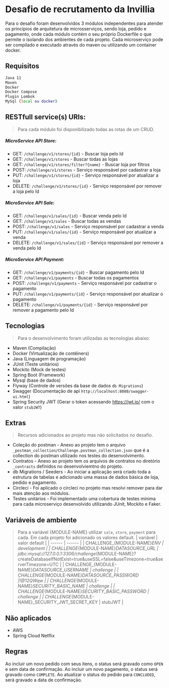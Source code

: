 # Desafio de recrutamento da Invillia
Para o desafio foram desenvolvidos 3 módulos independentes para atender os princípios de arquitetura de microsserviços, sendo loja, pedido e pagamento, onde cada módulo contém o seu próprio Dockerfile o que permite o isolando dos ambientes de cada projeto.
Cada microserviço pode ser compilado e executado através do maven ou utilizando um container docker.

## Requisitos
```sh
Java 11
Maven
Docker
Docker Compose
Plugin Lombok
MySql (local ou docker)
```

## RESTfull service(s) URIs:
> Para cada módulo foi disponibilizado todas as rotas de um CRUD.
##### MicroService API **Store**:
* GET: 	`/challenge/v1/stores/{id}` - Buscar loja pelo Id
* GET: 	`/challenge/v1/stores` - Buscar todas as lojas
* GET: 	`/challenge/v1/stores/filter?{name}` - Buscar loja por filtros
* POST: 	`/challenge/v1/stores` - Serviço responsável por cadastrar a loja
* PUT:	`/challenge/v1/stores/{id}` - Serviço responsável por atualizar a loja
* DELETE: `/challenge/v1/stores/{id}` - Serviço responsável por remover a loja pelo Id

##### MicroService API **Sale**:
* GET: 	`/challenge/v1/sales/{id}` - Buscar venda pelo Id
* GET: 	`/challenge/v1/sales` - Buscar todas as vendas
* POST: 	`/challenge/v1/sales` - Serviço responsável por cadastrar a venda
* PUT:	`/challenge/v1/sales/{id}` - Serviço responsável por atualizar a venda
* DELETE: `/challenge/v1/sales/{id}` - Serviço responsável por remover a venda pelo Id

##### MicroService API **Payment**:
* GET: 	`/challenge/v1/payments/{id}` - Buscar pagamento pelo Id
* GET: 	`/challenge/v1/payments` - Buscar todas os pagamentos
* POST: 	`/challenge/v1/payments` - Serviço responsável por cadastrar o pagamento
* PUT: 	`/challenge/v1/payments/{id}` - Serviço responsável por atualizar o pagamento
* DELETE: `/challenge/v1/payments/{id}` - Serviço responsável por remover a pagamento pelo Id

## Tecnologias
> Para o desenvolvimento foram utilizadas as tecnologias abaixo:
 - Maven (Compilação)
 - Docker (Virtualização de contêiners)
 - Java (Linguagem de programação)
 - JUnit (Teste unitários)
 - Mockito (Mock de testes)
 - Spring Boot (Framework)
 - Mysql (base de dados)
 - Flyway (Controle de versões da base de dados `db Migrations`)
 - Swagger (Documentação de api `http://localhost:8080/swagger-ui.html`)
 - Spring Security JWT (Gerar o token acessando https://jwt.io/ com o valor `stubJWT`)

## Extras
> Recursos adicionados ao projeto mas não solicitados no desafio.
 - Coleção do postman - Anexo ao projeto tem o arquivo `_postman_collection/Challenge.postman_collection.json` que é a collection do postman utilizado nos testes do desenvolvimento.
 - Contratos - Anexo ao projeto tem os arquivos de contratos no diretório `_contracts` definidos no desenvolviemtno do projeto.
 - db Migrations / Seeders - Ao iniciar a aplicação será criado toda a estrutura de tabelas e adicionado uma massa de dados básica de loja, pedido e pagamento.
 - Circleci - Foi aplicado o circleci no projeto mas resolvi remover para dar mais atenção aos módulos.
 - Testes unitários - Foi implementado uma cobertura de testes mínima para cada microserviço desenvolvido utilizando JUnit, Mockito e Faker.

## Variáveis de ​​ambiente
> Para a variável {MODULE-NAME} utilizar `sale`, `store`, `payment` para cada. Em cada projeto foi adicionado os valores default.
| variável | valor default |
| ------ | ------ |
| CHALLENGE_{MODULE-NAME}_ENV | development |
| CHALLENGE_{MODULE-NAME}_DATASOURCE_URL | jdbc:mysql://127.0.0.1:3306/challenge_{MODULE-NAME}?createDatabaseIfNotExist=true&useSSL=false&useTimezone=true&serverTimezone=UTC |
| CHALLENGE_{MODULE-NAME}_DATASOURCE_USERNAME | challenge |
| CHALLENGE_{MODULE-NAME}_DATASOURCE_PASSWORD |!@12QWqw  |
| CHALLENGE_{MODULE-NAME}_SECURITY_BASIC_NAME | challenge |
| CHALLENGE_{MODULE-NAME}_SECURITY_BASIC_PASSWORD | challenge |
| CHALLENGE_{MODULE-NAME}_SECURITY_JWT_SECRET_KEY | stubJWT |

## Não aplicados
 - AWS
 - Spring Cloud Netflix

## Regras
Ao incluir um novo pedido com seus itens, o status será gravado como `OPEN` e sem data de confirmação.
Ao incluir um novo pagamento, o status será gravado como `COMPLETE`.
Ao atualizar o status do pedido para `CONCLUDED`, será gravado a data de confirmação.

